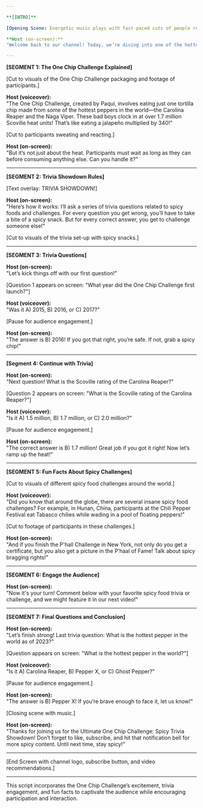 ```yaml
---

**[INTRO]**

[Opening Scene: Energetic music plays with fast-paced cuts of people reacting to the One Chip Challenge, spicy peppers, and trivia questions.]

**Host (on-screen):**  
"Welcome back to our channel! Today, we’re diving into one of the hottest trends on the internet—the Ultimate One Chip Challenge! But we’re not just stopping there. We’re spicing things up with a trivia showdown that will test your knowledge on all things spicy! Are you ready to burn and learn? Let’s get started!"

---
```


**[SEGMENT 1: The One Chip Challenge Explained]**

[Cut to visuals of the One Chip Challenge packaging and footage of participants.]

**Host (voiceover):**  
"The One Chip Challenge, created by Paqui, involves eating just one tortilla chip made from some of the hottest peppers in the world—the Carolina Reaper and the Naga Viper. These bad boys clock in at over 1.7 million Scoville heat units! That’s like eating a jalapeño multiplied by 340!"

[Cut to participants sweating and reacting.]

**Host (on-screen):**  
"But it’s not just about the heat. Participants must wait as long as they can before consuming anything else. Can you handle it?"

---

**[SEGMENT 2: Trivia Showdown Rules]**

[Text overlay: TRIVIA SHOWDOWN!]

**Host (on-screen):**  
"Here’s how it works: I’ll ask a series of trivia questions related to spicy foods and challenges. For every question you get wrong, you’ll have to take a bite of a spicy snack. But for every correct answer, you get to challenge someone else!"

[Cut to visuals of the trivia set-up with spicy snacks.]

---

**[SEGMENT 3: Trivia Questions]**

**Host (on-screen):**  
"Let’s kick things off with our first question!"

[Question 1 appears on screen: "What year did the One Chip Challenge first launch?"]

**Host (voiceover):**  
"Was it A) 2015, B) 2016, or C) 2017?"

[Pause for audience engagement.]

**Host (on-screen):**  
"The answer is B) 2016! If you got that right, you’re safe. If not, grab a spicy chip!"

---

**[Segment 4: Continue with Trivia]**

**Host (on-screen):**  
"Next question! What is the Scoville rating of the Carolina Reaper?"

[Question 2 appears on screen: "What is the Scoville rating of the Carolina Reaper?"]

**Host (voiceover):**  
"Is it A) 1.5 million, B) 1.7 million, or C) 2.0 million?"

[Pause for audience engagement.]

**Host (on-screen):**  
"The correct answer is B) 1.7 million! Great job if you got it right! Now let’s ramp up the heat!"

---

**[SEGMENT 5: Fun Facts About Spicy Challenges]**

[Cut to visuals of different spicy food challenges around the world.]

**Host (voiceover):**  
"Did you know that around the globe, there are several insane spicy food challenges? For example, in Hunan, China, participants at the Chili Pepper Festival eat Tabasco chilies while wading in a pool of floating peppers!"

[Cut to footage of participants in these challenges.]

**Host (on-screen):**  
"And if you finish the P'hall Challenge in New York, not only do you get a certificate, but you also get a picture in the P’haal of Fame! Talk about spicy bragging rights!"

---

**[SEGMENT 6: Engage the Audience]**

**Host (on-screen):**  
"Now it's your turn! Comment below with your favorite spicy food trivia or challenge, and we might feature it in our next video!"

---

**[SEGMENT 7: Final Questions and Conclusion]**

**Host (on-screen):**  
"Let’s finish strong! Last trivia question: What is the hottest pepper in the world as of 2023?"

[Question appears on screen: "What is the hottest pepper in the world?"]

**Host (voiceover):**  
"Is it A) Carolina Reaper, B) Pepper X, or C) Ghost Pepper?"

[Pause for audience engagement.]

**Host (on-screen):**  
"The answer is B) Pepper X! If you’re brave enough to face it, let us know!"

[Closing scene with music.]

**Host (on-screen):**  
"Thanks for joining us for the Ultimate One Chip Challenge: Spicy Trivia Showdown! Don’t forget to like, subscribe, and hit that notification bell for more spicy content. Until next time, stay spicy!"

---

[End Screen with channel logo, subscribe button, and video recommendations.]

--- 

This script incorporates the One Chip Challenge’s excitement, trivia engagement, and fun facts to captivate the audience while encouraging participation and interaction.